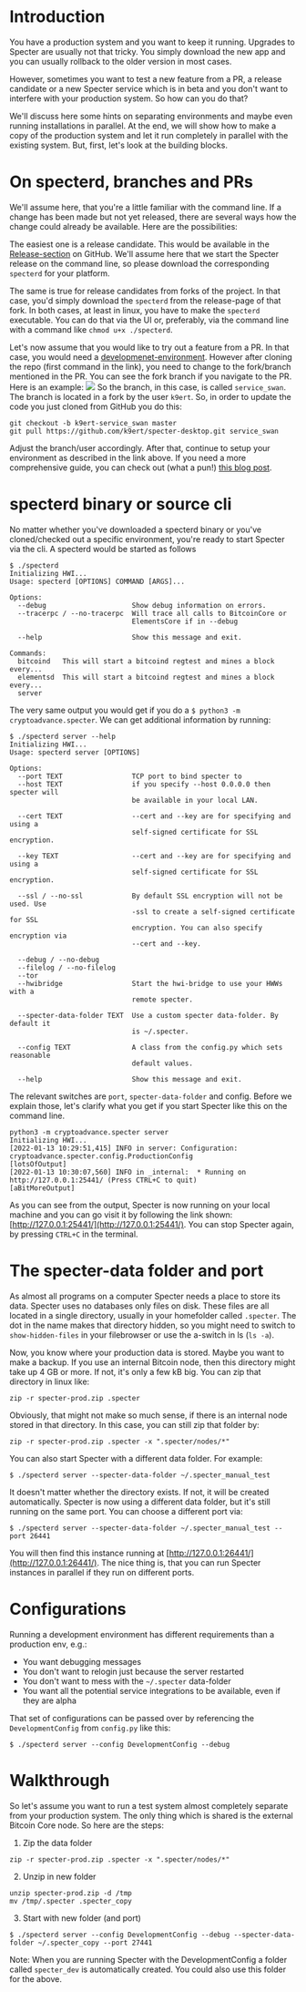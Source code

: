 # Introduction

You have a production system and you want to keep it running. Upgrades to Specter are usually not that tricky. You simply download the new app and you can usually rollback to the older version in most cases.

However, sometimes you want to test a new feature from a PR, a release candidate or a new Specter service which is in beta and you don't want to interfere with your production system. So how can you do that?

We'll discuss here some hints on separating environments and maybe even running installations in parallel. At the end, we will show how to make a copy of the production system and let it run completely in parallel with the existing system. But, first, let's look at the building blocks.

# On specterd, branches and PRs

We'll assume here, that you're a little familiar with the command line. If a change has been made but not yet released, there are several ways how the change could already be available. Here are the possibilities:

The easiest one is a release candidate. This would be available in the [Release-section](https://github.com/cryptoadvance/specter-desktop/releases) on GitHub. We'll assume here that we start the Specter release on the command line, so please download the corresponding `specterd` for your platform.

The same is true for release candidates from forks of the project. In that case, you'd simply download the `specterd` from the release-page of that fork. In both cases, at least in linux, you have to make the `specterd` executable. You can do that via the UI or, preferably, via the command line with a command like `chmod u+x ./specterd`.

Let's now assume that you would like to try out a feature from a PR. In that case, you would need a [developmenet-environment](https://docs.specter.solutions/desktop/development/#set-up-virtualenv). However after cloning the repo (first command in the link), you need to change to the fork/branch mentioned in the PR. You can see the fork branch if you navigate to the PR. Here is an example:
![](./images/test-new-release/fork-branch.png)
So the branch, in this case, is called `service_swan`. The branch is located in a fork by the user `k9ert`. So, in order to update the code you just cloned from GitHub you do this:
```
git checkout -b k9ert-service_swan master
git pull https://github.com/k9ert/specter-desktop.git service_swan
```
Adjust the branch/user accordingly. After that, continue to setup your environment as described in the link above.
If you need a more comprehensive guide, you can check out (what a pun!) [this blog post](https://snyk.io/blog/git-checkout-remote-branch/).

# specterd binary or source cli

No matter whether you've downloaded a specterd binary or you've cloned/checked out a specific environment, you're ready to start Specter via the cli. A specterd would be started as follows
```
$ ./specterd
Initializing HWI...
Usage: specterd [OPTIONS] COMMAND [ARGS]...

Options:
  --debug                     Show debug information on errors.
  --tracerpc / --no-tracerpc  Will trace all calls to BitcoinCore or
                              ElementsCore if in --debug

  --help                      Show this message and exit.

Commands:
  bitcoind   This will start a bitcoind regtest and mines a block every...
  elementsd  This will start a bitcoind regtest and mines a block every...
  server
```
The very same output you would get if you do a `$ python3 -m cryptoadvance.specter`.
We can get additional information by running:

```
$ ./specterd server --help 
Initializing HWI...
Usage: specterd server [OPTIONS]

Options:
  --port TEXT                 TCP port to bind specter to
  --host TEXT                 if you specify --host 0.0.0.0 then specter will
                              be available in your local LAN.

  --cert TEXT                 --cert and --key are for specifying and using a
                              self-signed certificate for SSL encryption.

  --key TEXT                  --cert and --key are for specifying and using a
                              self-signed certificate for SSL encryption.

  --ssl / --no-ssl            By default SSL encryption will not be used. Use
                              -ssl to create a self-signed certificate for SSL
                              encryption. You can also specify encryption via
                              --cert and --key.

  --debug / --no-debug
  --filelog / --no-filelog
  --tor
  --hwibridge                 Start the hwi-bridge to use your HWWs with a
                              remote specter.

  --specter-data-folder TEXT  Use a custom specter data-folder. By default it
                              is ~/.specter.

  --config TEXT               A class from the config.py which sets reasonable
                              default values.

  --help                      Show this message and exit.
```

The relevant switches are `port`, `specter-data-folder` and config. Before we explain those, let's clarify what you get if you start Specter like this on the command line.

```
python3 -m cryptoadvance.specter server
Initializing HWI...
[2022-01-13 10:29:51,415] INFO in server: Configuration: cryptoadvance.specter.config.ProductionConfig
[lotsOfOutput]
[2022-01-13 10:30:07,560] INFO in _internal:  * Running on http://127.0.0.1:25441/ (Press CTRL+C to quit)
[aBitMoreOutput]
```
As you can see from the output, Specter is now running on your local machine and you can go visit it by following the link shown: [http://127.0.0.1:25441/](http://127.0.0.1:25441/). You can stop Specter again, by pressing `CTRL+C` in the terminal.

# The specter-data folder and port

As almost all programs on a computer Specter needs a place to store its data. Specter uses no databases only files on disk. These files are all located in a single directory, usually in your homefolder called `.specter`. The dot in the name makes that directory hidden, so you might need to switch to `show-hidden-files` in your filebrowser or use the a-switch in ls (`ls -a`).

Now, you know where your production data is stored. Maybe you want to make a backup. If you use an internal Bitcoin node, then this directory might take up 4 GB or more. If not, it's only a few kB big. You can zip that directory in linux like:
```
zip -r specter-prod.zip .specter
```
Obviously, that might not make so much sense, if there is an internal node stored in that directory. In this case, you can still zip that folder by:
```
zip -r specter-prod.zip .specter -x ".specter/nodes/*"
```
You can also start Specter with a different data folder. For example:
```
$ ./specterd server --specter-data-folder ~/.specter_manual_test
```
It doesn't matter whether the directory exists. If not, it will be created automatically. Specter is now using a different data folder, but it's still  running on the same port. You can choose a different port via:
```
$ ./specterd server --specter-data-folder ~/.specter_manual_test --port 26441
```
You will then find this instance running at [http://127.0.0.1:26441/](http://127.0.0.1:26441/). The nice thing is, that you can run Specter instances in parallel if they run on different ports.

# Configurations

Running a development environment has different requirements than a production env, e.g.:
* You want debugging messages
* You don't want to relogin just because the server restarted
* You don't want to mess with the `~/.specter` data-folder
* You want all the potential service integrations to be available, even if they are alpha

That set of configurations can be passed over by referencing the `DevelopmentConfig` from `config.py` like this:
```
$ ./specterd server --config DevelopmentConfig --debug
```

# Walkthrough

So let's assume you want to run a test system almost completely separate from your production system. The only thing which is shared is the external Bitcoin Core node. So here are the steps:

1. Zip the data folder
```
zip -r specter-prod.zip .specter -x ".specter/nodes/*"
```
2. Unzip in new folder
```
unzip specter-prod.zip -d /tmp
mv /tmp/.specter .specter_copy
```
3. Start with new folder (and port)
```
$ ./specterd server --config DevelopmentConfig --debug --specter-data-folder ~/.specter_copy --port 27441
```

Note: When you are running Specter with the DevelopmentConfig a folder called `specter_dev` is automatically created. You could also use this folder for the above.
